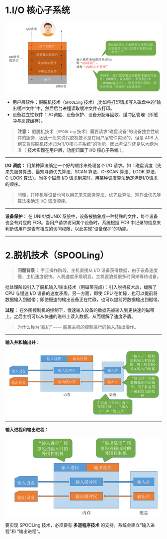 # 1.I/O 核心子系统

![alt text](imgs/IO核心子系统.png)

- 用户层软件：假脱机技术（`SPOOLing` 技术）,比如将打印请求写入磁盘中的“输出缓冲文件”中，然后后台进程读取缓冲文件去打印。
- 设备独立性软件：I/O调度、设备保护、设备分配与回收、缓冲区管理（即缓冲与高速缓存）。

> **注意：** 假脱机技术（`SPOOLing` 技术）需要请求“磁盘设备”的设备独立性软件的服务，因此一般来说假脱机技术是在用户层软件实现的。但是 408 大纲又将假脱机技术归为“I/O核心子系统”的功能，因此考试时还是以大纲为准（ **技术实现在用户层，功能归属于 I/O 核心子系统** ）。

---

**I/O 调度：** 用某种算法确定一个好的顺序来处理各个 I/O 请求。如：磁盘调度（先来先服务算法、最短寻道优先算法、SCAN 算法、C-SCAN 算法、LOOK 算法、C-LOOK 算法）。当多个磁盘 I/O 请求到来时，用某种调度算法确定满足I/O请求的顺序。

> 同理，打印机等设备也可以用先来先服务算法、优先级算法、短作业优先等算法来确定 I/O 调度顺序。

---

**设备保护：** 在 UNIX/类UNIX 系统中，设备被抽象成一种特殊的文件，每个设备也会有对应的 FCB。当用户请求访问某个设备时，系统根据 FCB 中记录的信息来判断该用户是否有相应的访问权限，以此实现“设备保护”的功能。

---

# 2.脱机技术（SPOOLing）

> **问题背景：** 手工操作阶段，主机直接从 I/O 设备获得数据，由于设备速度慢，主机速度很快。人机速度矛盾明显，主机要浪费很多时间来等待设备。

批处理阶段引入了脱机输入/输出技术（用磁带完成）：引入脱机技术后，缓解了 CPU 与慢速 I/O 设备的速度矛盾。另一方面，即使 CPU 在忙碌，也可以提前将数据输入到磁带；即使慢速的输出设备正在忙碌，也可以提前将数据输出到磁带。

**过程：** 在外围控制机的控制下，慢速输入设备的数据先被输入到更快速的磁带上。之后主机可以从快速的磁带上读入数据，从而缓解了速度矛盾。

> 为什么称为“脱机” —— 脱离主机的控制进行的输入/输出操作。

---

**输入井和输出井：**

![alt text](imgs/输入井和输出井.png)

---

**输入进程和输出进程：**

![alt text](imgs/输入进程和输出进程.png)

要实现 SPOOLing 技术，必须要有 **多道程序技术** 的支持。系统会建立“输入进程”和 “输出进程”。

